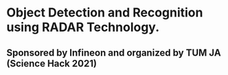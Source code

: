 # Object Detection and Recognition using RADAR Technology.

## Sponsored by Infineon and organized by TUM JA (Science Hack 2021)

